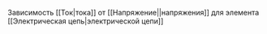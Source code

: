 Зависимость [[Ток|тока]] от [[Напряжение||напряжения]] для элемента [[Электрическая цепь|электрической цепи]]